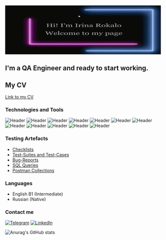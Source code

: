 ![Header](https://github.com/irinarokalo/irinarokalo/blob/main/assets/a%20new%20header%20for%20git.png)

## I'm a QA Engineer and ready to start working.

## My CV
[Link to my CV]()

### Technologies and Tools
![Header](https://img.shields.io/badge/Postman-090909?style=for-the-badge&logo=postman&logoColor=f76935)
![Header](https://img.shields.io/badge/Swagger-090909?style=for-the-badge&logo=swagger&logoColor=7ede2b)
![Header](https://img.shields.io/badge/Github-090909?style=for-the-badge&logo=github&logoColor=8cc4d7)
![Header](https://img.shields.io/badge/DevTools-090909?style=for-the-badge&logo=googlechrome&logoColor=2674f2)
![Header](https://img.shields.io/badge/AndroidStudio-090909?style=for-the-badge&logo=androidstudio&logoColor=3ad07d)
![Header](https://img.shields.io/badge/Fiddler-090909?style=for-the-badge&logo=fiddler&logoColor=8cc4d7)
![Header](https://img.shields.io/badge/CharlesProxy-090909?style=for-the-badge&logo=charlesproxy&logoColor=8cc4d7)
![Header](https://img.shields.io/badge/MySQL-090909?style=for-the-badge&logo=mysql&logoColor=00618a)
![Header](https://img.shields.io/badge/Jira-090909?style=for-the-badge&logo=jira&logoColor=136be1)
![Header](https://img.shields.io/badge/TestRail-090909?style=for-the-badge&logo=&logoColor=71b556)
![Header](https://img.shields.io/badge/Qase-090909?style=for-the-badge&logo=qase&logoColor=8cc4d7)
![Header](https://img.shields.io/badge/Youtrack-090909?style=for-the-badge&logo=youtrack&logoColor=8cc4d7)

### Testing Artefacts

- [Checklists](https://github.com/irinarokalo/Checklists/blob/main/README.md)
- [Test-Suites and Test-Cases](https://github.com/irinarokalo/Test-Cases.git)
- [Bug-Reports](https://github.com/irinarokalo/Bug-Reports.git)
- [SQL Queries](https://github.com/irinarokalo/SQL-Queries.git)
- [Postman Collections](https://github.com/irinarokalo/Postman-Collections.git)

### Languages

- English B1 (Intermediate)
- Russian (Native)

### Contact me
[![Telegram](https://img.shields.io/badge/Telegram-090909?style=for-the-badge&logo=telegram&logoColor=8cc4d7)](https://t.me/irina_rokalo)
[![LinkedIn](https://img.shields.io/badge/Linkedin-090909?style=for-the-badge&logo=linkedin&logoColor=0073b1)]()

![Anurag's GitHub stats](https://github-readme-stats.vercel.app/api?username=irinarokalo&show_icons=true&theme=radical)


